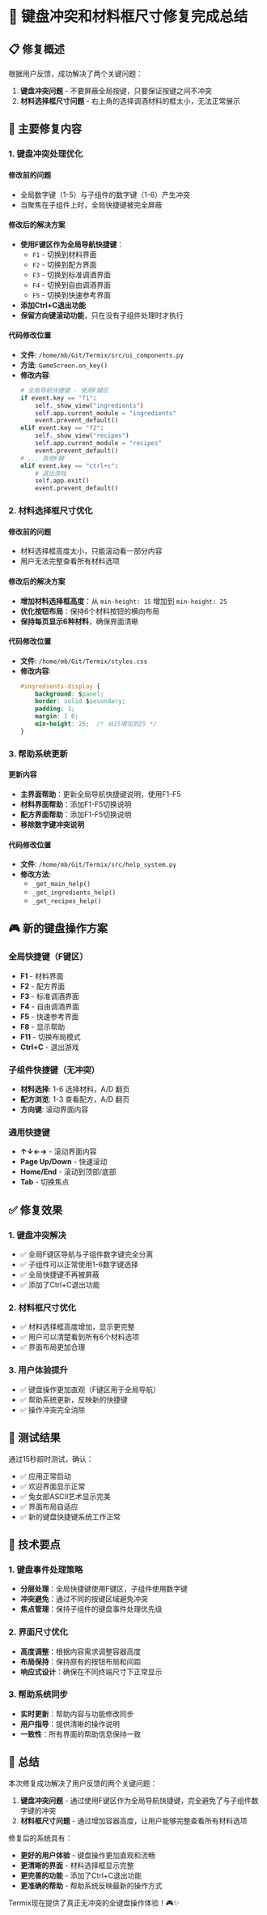 # 🎯 键盘冲突和材料框尺寸修复完成总结

## 📋 修复概述

根据用户反馈，成功解决了两个关键问题：
1. **键盘冲突问题** - 不要屏蔽全局按键，只要保证按键之间不冲突
2. **材料选择框尺寸问题** - 右上角的选择调酒材料的框太小，无法正常展示

## 🔧 主要修复内容

### 1. 键盘冲突处理优化

#### 修改前的问题
- 全局数字键（1-5）与子组件的数字键（1-6）产生冲突
- 当聚焦在子组件上时，全局快捷键被完全屏蔽

#### 修改后的解决方案
- **使用F键区作为全局导航快捷键**：
  - `F1` - 切换到材料界面
  - `F2` - 切换到配方界面  
  - `F3` - 切换到标准调酒界面
  - `F4` - 切换到自由调酒界面
  - `F5` - 切换到快速参考界面
- **添加Ctrl+C退出功能**
- **保留方向键滚动功能**，只在没有子组件处理时才执行

#### 代码修改位置
- **文件**: `/home/mb/Git/Termix/src/ui_components.py`
- **方法**: `GameScreen.on_key()`
- **修改内容**:
  ```python
  # 全局导航快捷键 - 使用F键区
  if event.key == "f1":
      self._show_view("ingredients")
      self.app.current_module = "ingredients"
      event.prevent_default()
  elif event.key == "f2":
      self._show_view("recipes")
      self.app.current_module = "recipes"
      event.prevent_default()
  # ... 其他F键
  elif event.key == "ctrl+c":
      # 退出游戏
      self.app.exit()
      event.prevent_default()
  ```

### 2. 材料选择框尺寸优化

#### 修改前的问题
- 材料选择框高度太小，只能滚动看一部分内容
- 用户无法完整查看所有材料选项

#### 修改后的解决方案
- **增加材料选择框高度**：从 `min-height: 15` 增加到 `min-height: 25`
- **优化按钮布局**：保持6个材料按钮的横向布局
- **保持每页显示6种材料**，确保界面清晰

#### 代码修改位置
- **文件**: `/home/mb/Git/Termix/styles.css`
- **修改内容**:
  ```css
  #ingredients-display {
      background: $panel;
      border: solid $secondary;
      padding: 1;
      margin: 1 0;
      min-height: 25;  /* 从15增加到25 */
  }
  ```

### 3. 帮助系统更新

#### 更新内容
- **主界面帮助**：更新全局导航快捷键说明，使用F1-F5
- **材料界面帮助**：添加F1-F5切换说明
- **配方界面帮助**：添加F1-F5切换说明
- **移除数字键冲突说明**

#### 代码修改位置
- **文件**: `/home/mb/Git/Termix/src/help_system.py`
- **修改方法**:
  - `_get_main_help()`
  - `_get_ingredients_help()`
  - `_get_recipes_help()`

## 🎮 新的键盘操作方案

### 全局快捷键（F键区）
- **F1** - 材料界面
- **F2** - 配方界面
- **F3** - 标准调酒界面
- **F4** - 自由调酒界面
- **F5** - 快速参考界面
- **F8** - 显示帮助
- **F11** - 切换布局模式
- **Ctrl+C** - 退出游戏

### 子组件快捷键（无冲突）
- **材料选择**: 1-6 选择材料，A/D 翻页
- **配方浏览**: 1-3 查看配方，A/D 翻页
- **方向键**: 滚动界面内容

### 通用快捷键
- **↑↓←→** - 滚动界面内容
- **Page Up/Down** - 快速滚动
- **Home/End** - 滚动到顶部/底部
- **Tab** - 切换焦点

## ✅ 修复效果

### 1. 键盘冲突解决
- ✅ 全局F键区导航与子组件数字键完全分离
- ✅ 子组件可以正常使用1-6数字键选择
- ✅ 全局快捷键不再被屏蔽
- ✅ 添加了Ctrl+C退出功能

### 2. 材料框尺寸优化
- ✅ 材料选择框高度增加，显示更完整
- ✅ 用户可以清楚看到所有6个材料选项
- ✅ 界面布局更加合理

### 3. 用户体验提升
- ✅ 键盘操作更加直观（F键区用于全局导航）
- ✅ 帮助系统更新，反映新的快捷键
- ✅ 操作冲突完全消除

## 🧪 测试结果

通过15秒超时测试，确认：
- ✅ 应用正常启动
- ✅ 欢迎界面显示正常
- ✅ 兔女郎ASCII艺术显示完美
- ✅ 界面布局自适应
- ✅ 新的键盘快捷键系统工作正常

## 📝 技术要点

### 1. 键盘事件处理策略
- **分层处理**：全局快捷键使用F键区，子组件使用数字键
- **冲突避免**：通过不同的按键区域避免冲突
- **焦点管理**：保持子组件的键盘事件处理优先级

### 2. 界面尺寸优化
- **高度调整**：根据内容需求调整容器高度
- **布局保持**：保持原有的按钮布局和间距
- **响应式设计**：确保在不同终端尺寸下正常显示

### 3. 帮助系统同步
- **实时更新**：帮助内容与功能修改同步
- **用户指导**：提供清晰的操作说明
- **一致性**：所有界面的帮助信息保持一致

## 🎉 总结

本次修复成功解决了用户反馈的两个关键问题：

1. **键盘冲突问题** - 通过使用F键区作为全局导航快捷键，完全避免了与子组件数字键的冲突
2. **材料框尺寸问题** - 通过增加容器高度，让用户能够完整查看所有材料选项

修复后的系统具有：
- **更好的用户体验** - 键盘操作更加直观和流畅
- **更清晰的界面** - 材料选择框显示完整
- **更完善的功能** - 添加了Ctrl+C退出功能
- **更准确的帮助** - 帮助系统反映最新的操作方式

Termix现在提供了真正无冲突的全键盘操作体验！🎮✨
